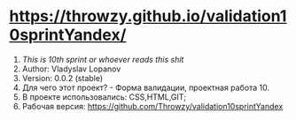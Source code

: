 # https://throwzy.github.io/validation10sprintYandex/
1. *This is 10th sprint or whoever reads this shit*
2. Author: Vladyslav Lopanov
3. Version: 0.0.2 (stable)
4. Для чего этот проект? - Форма валидации, проектная работа 10.
5. В проекте использовались: CSS,HTML,GIT;
6. Рабочая версия: https://github.com/Throwzy/validation10sprintYandex
